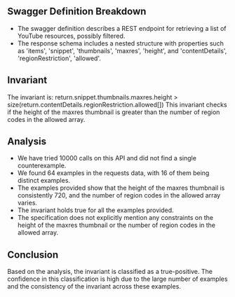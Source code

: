 ## Swagger Definition Breakdown
- The swagger definition describes a REST endpoint for retrieving a list of YouTube resources, possibly filtered.
- The response schema includes a nested structure with properties such as 'items', 'snippet', 'thumbnails', 'maxres', 'height', and 'contentDetails', 'regionRestriction', 'allowed'.

## Invariant
The invariant is: return.snippet.thumbnails.maxres.height > size(return.contentDetails.regionRestriction.allowed[])
This invariant checks if the height of the maxres thumbnail is greater than the number of region codes in the allowed array.

## Analysis
- We have tried 10000 calls on this API and did not find a single counterexample.
- We found 64 examples in the requests data, with 16 of them being distinct examples.
- The examples provided show that the height of the maxres thumbnail is consistently 720, and the number of region codes in the allowed array varies.
- The invariant holds true for all the examples provided.
- The specification does not explicitly mention any constraints on the height of the maxres thumbnail or the number of region codes in the allowed array.

## Conclusion
Based on the analysis, the invariant is classified as a true-positive. The confidence in this classification is high due to the large number of examples and the consistency of the invariant across these examples.
